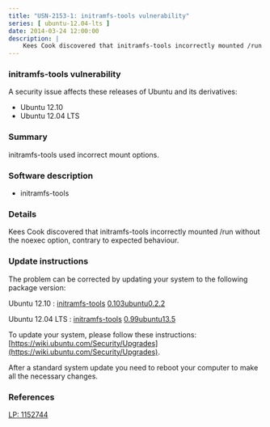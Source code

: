 ```yaml
---
title: "USN-2153-1: initramfs-tools vulnerability"
series: [ ubuntu-12.04-lts ]
date: 2014-03-24 12:00:00
description: |
    Kees Cook discovered that initramfs-tools incorrectly mounted /run without the noexec option, contrary to expected behaviour. 
--- 
```

 
### initramfs-tools vulnerability

A security issue affects these releases of Ubuntu and its derivatives:

* Ubuntu 12.10
* Ubuntu 12.04 LTS

### Summary

initramfs-tools used incorrect mount options. 

### Software description

* initramfs-tools 

### Details

Kees Cook discovered that initramfs-tools incorrectly mounted /run without the noexec option, contrary to expected behaviour. 

### Update instructions

The problem can be corrected by updating your system to the following package version:

Ubuntu 12.10
 : [initramfs-tools](https://launchpad.net/ubuntu/+source/initramfs-tools) <span> [0.103ubuntu0.2.2](https://launchpad.net/ubuntu/+source/initramfs-tools/0.103ubuntu0.2.2) </span> 

Ubuntu 12.04 LTS
 : [initramfs-tools](https://launchpad.net/ubuntu/+source/initramfs-tools) <span> [0.99ubuntu13.5](https://launchpad.net/ubuntu/+source/initramfs-tools/0.99ubuntu13.5) </span> 

To update your system, please follow these instructions: [https://wiki.ubuntu.com/Security/Upgrades](https://wiki.ubuntu.com/Security/Upgrades).

After a standard system update you need to reboot your computer to make all the necessary changes. 

### References

 [LP: 1152744](https://launchpad.net/bugs/1152744)
 
